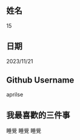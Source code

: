 姓名
----
15

日期
----
2023/11/21

Github Username
---------------
aprilse

我最喜歡的三件事
---------------
睡覺 睡覺 睡覺
